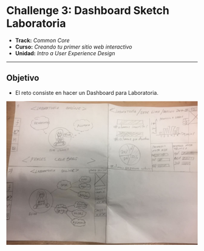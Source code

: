 # **Challenge 3: Dashboard Sketch Laboratoria**

* **Track:** _Common Core_
* **Curso:** _Creando tu primer sitio web interactivo_
* **Unidad:** _Intro a User Experience Design_

***

## Objetivo

* El reto consiste en hacer un Dashboard para Laboratoria.

![Dashboard](assets/primero.jpeg)
